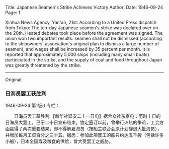Title: Japanese Seamen's Strike Achieves Victory
Author:
Date: 1946-09-24
Page: 1

Xinhua News Agency, Yan'an, 21st: According to a United Press dispatch from Tokyo: The ten-day Japanese seamen's strike was declared over on the 20th. Heated debates took place before the agreement was signed. The union won two important results: seamen shall not be dismissed (according to the shipowners' association's original plan to dismiss a large number of seamen), and wages shall be increased by 35 percent per month. It is reported that approximately 5,000 ships (including many small boats) participated in the strike, and the supply of coal and food throughout Japan was greatly threatened by the strike.



<hr /> 

Original: 


### 日海员罢工获胜利

1946-09-24
第1版()
专栏：

　　日海员罢工获胜利
    【新华社延安二十一日电】据合众社东京电：历时十日的日海员大罢工，已于二十日宣布结束。协定签订以前，曾举行火热的争论，工会方面赢得了两次重要结果，即不得解雇海员（按船主联合会原计划辞退大批海员），并增加每月工资百分之三十五。据悉：参加此项罢工的船只约达五千艘（包括许多小船），日本全国煤及粮食的供给，曾大受罢工之威胁。
